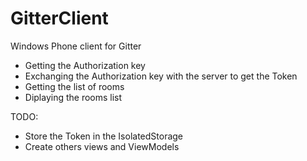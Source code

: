 # GitterClient
Windows Phone client for Gitter

- Getting the Authorization key
- Exchanging the Authorization key with the server to get the Token
- Getting the list of rooms
- Diplaying the rooms list

TODO:
- Store the Token in the IsolatedStorage
- Create others views and ViewModels 
